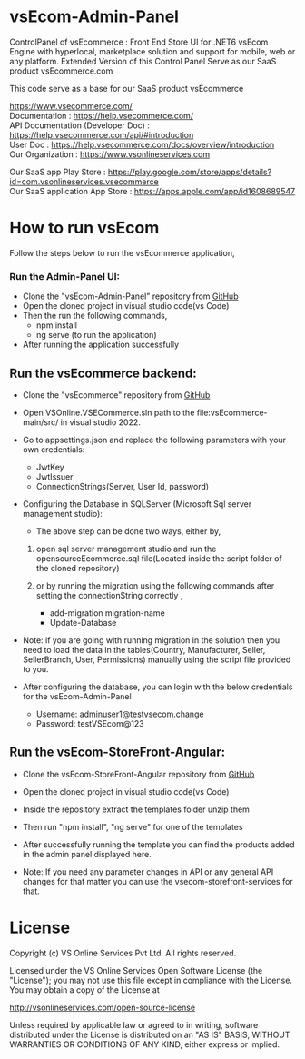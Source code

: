 # vsEcom-Admin-Panel
ControlPanel of vsEcommerce : Front End Store UI for .NET6 vsEcom Engine with hyperlocal, marketplace solution and support for mobile, web or any platform. Extended Version of this Control Panel Serve as our SaaS product vsEcommerce.com

This code serve as a base for our SaaS product vsEcommerce

https://www.vsecommerce.com/ \
Documentation : https://help.vsecommerce.com/ \
API Documentation (Developer Doc) : https://help.vsecommerce.com/api/#introduction \
User Doc : https://help.vsecommerce.com/docs/overview/introduction \
Our Organization : https://www.vsonlineservices.com 

Our SaaS app Play Store : https://play.google.com/store/apps/details?id=com.vsonlineservices.vsecommerce \
Our SaaS application App Store : https://apps.apple.com/app/id1608689547 

# How to run vsEcom
Follow the steps below to run the vsEcommerce application,

### Run the Admin-Panel UI:

- Clone the "vsEcom-Admin-Panel" repository from [GitHub](https://github.com/vsonlineserv/vsEcom-Admin-Panel)
- Open the cloned project in visual studio code(vs Code)
- Then the run the following commands,
    - npm install
    - ng serve (to run the application)
- After running the application successfully

## Run the vsEcommerce backend:

- Clone the "vsEcommerce" repository from [GitHub]( https://github.com/vsonlineserv/vsEcommerce)
- Open VSOnline.VSECommerce.sln path to the file:vsEcommerce-main/src/ in visual studio 2022.
- Go to appsettings.json and replace the following parameters with your own credentials:
    - JwtKey
    - JwtIssuer
    - ConnectionStrings(Server, User Id, password)

- Configuring the Database in SQLServer (Microsoft Sql server management studio):

    - The above step can be done two ways, either  by,
    1. open sql server management studio and run the opensourceEcommerce.sql file(Located inside the script folder of the cloned repository)
    2. or by running the migration using the following commands after setting the connectionString correctly ,

        - add-migration migration-name
        - Update-Database

- Note: if you are going with running migration in the solution then you need to load the data in the tables(Country, Manufacturer, Seller, SellerBranch, User, Permissions) manually using the script file provided to you.

- After configuring the database, you can login with the below credentials for the vsEcom-Admin-Panel
    
    - Username: adminuser1@testvsecom.change
    - Password: testVSEcom@123

## Run the vsEcom-StoreFront-Angular:

- Clone the vsEcom-StoreFront-Angular repository from [GitHub](https://github.com/vsonlineserv/vsEcom-StoreFront-Angular)
- Open the cloned project in visual studio code(vs Code)
- Inside the repository extract the templates folder unzip them
- Then run "npm install", "ng serve" for one of the templates
- After successfully running the template you can find the products added in the admin panel displayed here.

- Note: If you need any parameter changes in API or any general API changes for that matter you can use the vsecom-storefront-services for that.
    
# License
Copyright (c) VS Online Services Pvt Ltd. All rights reserved.

Licensed under the VS Online Services Open Software License (the "License"); you may not use this file except in compliance with the License. You may obtain a copy of the License at

http://vsonlineservices.com/open-source-license

Unless required by applicable law or agreed to in writing, software distributed under the License is distributed on an "AS IS" BASIS, WITHOUT WARRANTIES OR CONDITIONS OF ANY KIND, either express or implied.
